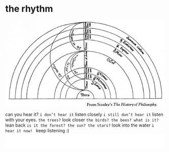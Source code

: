 # the rhythm
![the rhythm](images/the%20rhythm.jpeg)

can you hear it?
`i don’t hear it`
listen closely
`i still don’t hear it`
listen with your eyes.
`the trees?`
look closer
`the birds? the bees? what is it?`
lean back
`is it the forest? the sun? the stars?`
look into the water
`i hear it now! `
keep listening :)
![the rhythm-1](images/the%20rhythm-1.png)


